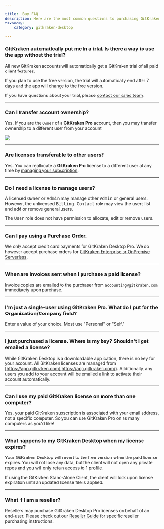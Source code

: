 ```yaml
---

title:  Buy FAQ
description: Here are the most common questions to purchasing GitKraken licenses.
taxonomy:
    category: gitkraken-desktop

---
```



### GitKraken automatically put me in a trial. Is there a way to use the app without the trial?

All new GitKraken accounts will automatically get a GitKraken trial of all paid client features.

If you plan to use the free version, the trial will automatically end after 7 days and the app will change to the free version.

If you have questions about your trial, please [contact our sales team](https://www.gitkraken.com/contact#sales).

***

### Can I transfer account ownership?

Yes. If you are the `Owner` of a <strong>GitKraken Pro</strong> account, then you may transfer ownership to a different user from your account.

<img src="/wp-content/uploads/transfer-ownership.png" srcset="/wp-content/uploads/transfer-ownership.png" class="img-responsive center img-bordered">


***

### Are licenses transferable to other users?

Yes. You can reallocate a <strong>GitKraken Pro</strong> license to a different user at any time by [managing your subscription](/account/organizations).


***

### Do I need a license to manage users?

A licensed <kbd>Owner</kbd> or <kbd>Admin</kbd> may manage other <kbd>Admin</kbd> or general users. However, the unlicensed <kbd>Billing Contact</kbd> role may view the users list and add or remove general users.

The <kbd>User</kbd> role does not have permission to allocate, edit or remove users.

***

### Can I pay using a Purchase Order.

We only accept credit card payments for GitKraken Desktop Pro. We do however accept purchase orders for [GitKraken Enterprise or OnPremise Serverless](https://gitkraken.com/pricing).

***

### When are invoices sent when I purchase a paid license?

Invoice copies are emailed to the purchaser from `accounting@gitkraken.com` immediately upon purchase.

***

### I'm just a single-user using GitKraken Pro. What do I put for the Organization/Company field?

Enter a value of your choice. Most use "Personal" or "Self."

***

### I just purchased a license. Where is my key? Shouldn't I get emailed a license?

While GitKraken Desktop is a downloadable application, there is no key for your account. All GitKraken licenses are managed from [https://app.gitkraken.com](https://app.gitkraken.com/). Additionally, any users you add to your account will be emailed a link to activate their account automatically.

***

### Can I use my paid GitKraken license on more than one computer?

Yes, your paid GitKraken subscription is associated with your email address, not a specific computer. So you can use GitKraken Pro on as many computers as you'd like!

***

### What happens to my GitKraken Desktop when my license expires?

Your GitKraken Desktop will revert to the free version when the paid license expires. You will not lose any data, but the client will not open any private repos and you will only retain access to 1 [profile](/start-here/profiles/).

If using the GitKraken Stand-Alone Client, the client will lock upon license expiration until an updated license file is applied.

***

### What if I am a reseller?

Resellers may purchase GitKraken Desktop Pro licenses on behalf of an end-user. Please check out our [Reseller Guide](/account/new-pro-purchases) for specific reseller purchasing instructions.
